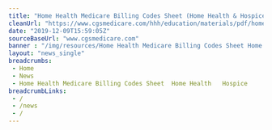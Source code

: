 ```yaml
--- 
title: "Home Health Medicare Billing Codes Sheet (Home Health & Hospice) "
cleanUrl: "https://www.cgsmedicare.com/hhh/education/materials/pdf/home_health_billing_codes.pdf"
date: "2019-12-09T15:59:05Z"
sourceBaseUrl: "www.cgsmedicare.com"
banner : "/img/resources/Home Health Medicare Billing Codes Sheet Home Health  Hospice.png"
layout: "news_single"
breadcrumbs:
 - Home
 - News
 - Home Health Medicare Billing Codes Sheet  Home Health   Hospice
breadcrumbLinks:
 - / 
 - /news
 - / 
---
```


